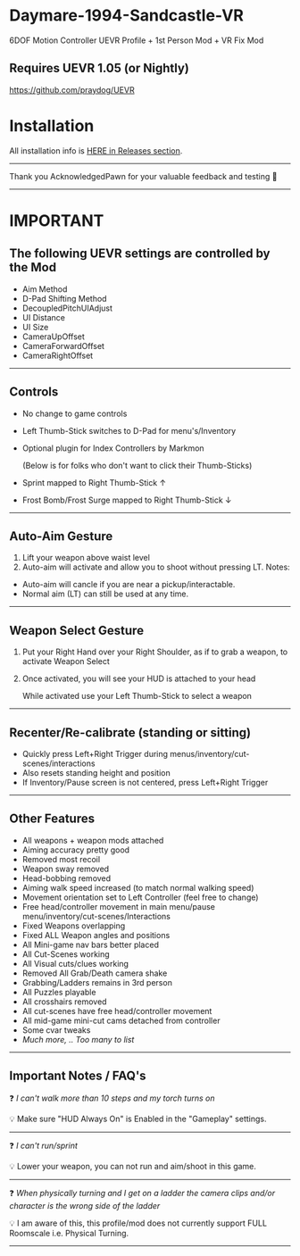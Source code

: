 # Daymare-1994-Sandcastle-VR
6DOF Motion Controller UEVR Profile + 1st Person Mod + VR Fix Mod
## Requires UEVR 1.05 (or Nightly)
https://github.com/praydog/UEVR

# Installation

All installation info is <a href="https://github.com/CYB3R-JUNKI3/Daymare-1994-Sandcastle-VR/releases" target="_blank">HERE in Releases section</a>.

---

Thank you AcknowledgedPawn for your valuable feedback and testing :pray: 

---


# IMPORTANT
## The following UEVR settings are controlled by the Mod
- Aim Method
- D-Pad Shifting Method
- DecoupledPitchUIAdjust
- UI Distance
- UI Size
- CameraUpOffset
- CameraForwardOffset
- CameraRightOffset
----



## Controls
- No change to game controls
- Left Thumb-Stick switches to D-Pad for menu's/Inventory
- Optional plugin for Index Controllers by Markmon

    (Below is for folks who don't want to click their Thumb-Sticks) 

- Sprint mapped to Right Thumb-Stick ↑ 
- Frost Bomb/Frost Surge mapped to Right Thumb-Stick ↓
----



## Auto-Aim Gesture
1. Lift your weapon above waist level
2. Auto-aim will activate and allow you to shoot without pressing LT.
Notes:
- Auto-aim will cancle if you are near a pickup/interactable.
- Normal aim (LT) can still be used at any time.
----



## Weapon Select Gesture
1. Put your Right Hand over your Right Shoulder, as if to grab a weapon, to activate Weapon Select
2. Once activated, you will see your HUD is attached to your head

    While activated use your Left Thumb-Stick to select a weapon 
----





## Recenter/Re-calibrate (standing or sitting)
- Quickly press Left+Right Trigger during menus/inventory/cut-scenes/interactions
- Also resets standing height and position
- If Inventory/Pause screen is not centered, press Left+Right Trigger
----


## Other Features
- All weapons + weapon mods attached
- Aiming accuracy pretty good
- Removed most recoil
- Weapon sway removed
- Head-bobbing removed
- Aiming walk speed increased (to match normal walking speed)
- Movement orientation set to Left Controller (feel free to change)
- Free head/controller movement in main menu/pause menu/inventory/cut-scenes/Interactions
- Fixed Weapons overlapping
- Fixed ALL Weapon angles and positions
- All Mini-game nav bars better placed
- All Cut-Scenes working
- All Visual cuts/clues working
- Removed All Grab/Death camera shake
- Grabbing/Ladders remains in 3rd person
- All Puzzles playable
- All crosshairs removed
- All cut-scenes have free head/controller movement
- All mid-game mini-cut cams detached from controller
- Some cvar tweaks
- _Much more, .. Too many to list_
----


## Important Notes / FAQ's
:question: _I can't walk more than 10 steps and my torch turns on_

:bulb: Make sure "HUD Always On" is Enabled in the "Gameplay" settings.

---
:question: _I can't run/sprint_

:bulb: Lower your weapon, you can not run and aim/shoot in this game.

---
:question: _When physically turning and I get on a ladder the camera clips and/or character is the wrong side of the ladder_

:bulb: I am aware of this, this profile/mod does not currently support FULL Roomscale i.e. Physical Turning.

---




